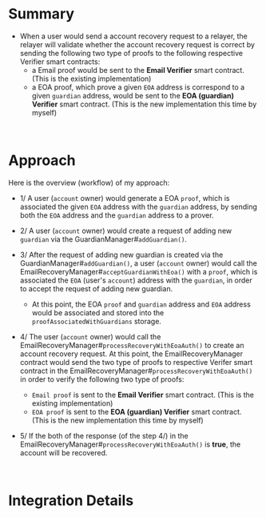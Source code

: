 # Summary

- When a user would send a account recovery request to a relayer, the relayer will validate whether the account recovery request is correct by sending the following two type of proofs to the following respective Verifier smart contracts:
  - a Email proof would be sent to the **Email Verifier** smart contract. (This is the existing implementation)
  - a EOA proof, which prove a given `EOA` address is correspond to a given `guardian` address, would be sent to the **EOA (guardian) Verifier** smart contract. (This is the new implementation this time by myself)

<br>

# Approach

Here is the overview (workflow) of my approach:

- 1/ A user (`account` owner) would generate a EOA `proof`, which is associated the given `EOA` address with the `guardian` address, by sending both the `EOA` address and the `guardian` address to a prover.

- 2/ A user (`account` owner) would create a request of adding new `guardian` via the GuardianManager#`addGuardian()`.

- 3/ After the request of adding new guardian is created via the GuardianManager#`addGuardian()`, a user (`account` owner) would call the EmailRecoveryManager#`acceptGuardianWithEoa()` with a `proof`, which is associated the `EOA` (user's `account`) address with the `guardian`, in order to accept the request of adding new guardian.
  - At this point, the EOA `proof` and `guardian` address and `EOA` address would be associated and stored into the `proofAssociatedWithGuardians` storage.

- 4/ The user (`account` owner) would call the EmailRecoveryManager#`processRecoveryWithEoaAuth()` to create an account recovery request. At this point, the EmailRecoveryManager contract would send the two type of proofs to respective Verifer smart contract in the EmailRecoveryManager#`processRecoveryWithEoaAuth()` in order to verify the following two type of proofs:
  - `Email proof` is sent to the **Email Verifier** smart contract. (This is the existing implementation)
  - `EOA proof` is sent to the **EOA (guardian) Verifier** smart contract.  (This is the new implementation this time by myself)

- 5/ If the both of the response (of the step 4/) in the EmailRecoveryManager#`processRecoveryWithEoaAuth()` is **true**, the account will be recovered.

<br>

# Integration Details